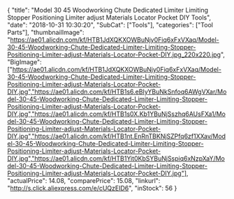 {
	"title": "Model 30 45 Woodworking Chute Dedicated Limiter Limiting Stopper Positioning Limiter adjust Materials Locator Pocket DIY Tools",
	"date": "2018-10-31 10:30:20",
	"SubCat": ["Tools"],
	"categories": ["Tool Parts"],
	"thumbnailImage": "https://ae01.alicdn.com/kf/HTB1JdXQKXOWBuNjy0Fiq6xFxVXaq/Model-30-45-Woodworking-Chute-Dedicated-Limiter-Limiting-Stopper-Positioning-Limiter-adjust-Materials-Locator-Pocket-DIY.jpg_220x220.jpg",
	"BigImage": ["https://ae01.alicdn.com/kf/HTB1JdXQKXOWBuNjy0Fiq6xFxVXaq/Model-30-45-Woodworking-Chute-Dedicated-Limiter-Limiting-Stopper-Positioning-Limiter-adjust-Materials-Locator-Pocket-DIY.jpg","https://ae01.alicdn.com/kf/HTB1s6.eBIyYBuNkSnfoq6AWgVXar/Model-30-45-Woodworking-Chute-Dedicated-Limiter-Limiting-Stopper-Positioning-Limiter-adjust-Materials-Locator-Pocket-DIY.jpg","https://ae01.alicdn.com/kf/HTB1s0X.Kb1YBuNjSszhq6AUsFXa1/Model-30-45-Woodworking-Chute-Dedicated-Limiter-Limiting-Stopper-Positioning-Limiter-adjust-Materials-Locator-Pocket-DIY.jpg","https://ae01.alicdn.com/kf/HTB1nt.EnRnTBKNjSZPfq6zf1XXav/Model-30-45-Woodworking-Chute-Dedicated-Limiter-Limiting-Stopper-Positioning-Limiter-adjust-Materials-Locator-Pocket-DIY.jpg","https://ae01.alicdn.com/kf/HTB1Yit0KbSYBuNjSspiq6xNzpXaY/Model-30-45-Woodworking-Chute-Dedicated-Limiter-Limiting-Stopper-Positioning-Limiter-adjust-Materials-Locator-Pocket-DIY.jpg"],
	"actualPrice": 14.08,
	"comparePrice": 15.08,
	"linkurl": "http://s.click.aliexpress.com/e/cUQzEID6",
	"inStock": 56
}

